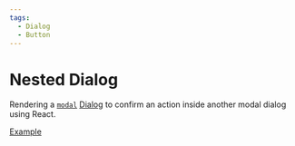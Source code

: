 ```yaml
---
tags:
  - Dialog
  - Button
---
```


# Nested Dialog

<div data-description>

Rendering a <a href="/reference/dialog#modal"><code>modal</code></a> <a href="/components/dialog">Dialog</a> to confirm an action inside another modal dialog using React.

</div>

<div data-tags></div>

<a href="./index.tsx" data-playground>Example</a>
